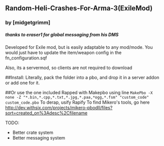 ## Random-Heli-Crashes-For-Arma-3(ExileMod)
### by [midgetgrimm]
##### thanks to eraser1 for global messaging from his DMS
Developed for Exile mod, but is easily adaptable to any mod/mode. You would just have to update the item/weapon config in the fn_configuration.sqf

Also, its a servermod, so clients are  not required to download

##Install:
Literally, pack the folder into a pbo, and drop it in a server addon or add one for it. 

##Or use the one included
Rapped with Makepbo using line
`MakePbo -X none -Z "*.bin,*.cpp,*.txt,*.jpg,*.paa,*ogg,*.fsm" "custom_code" custom_code.pbo`
To derap, usify Rapify 
To find Mikero's tools, go here http://dev.withsix.com/projects/mikero-pbodll/files?sort=created_on%3Adesc%2Cfilename

TODO:
* Better crate system
* Better messaging system